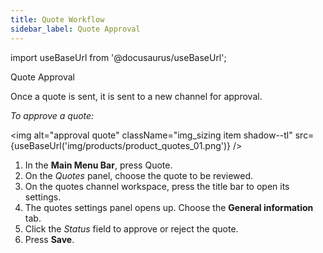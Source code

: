 ```yaml
---
title: Quote Workflow
sidebar_label: Quote Approval
---
```


import useBaseUrl from '@docusaurus/useBaseUrl';

<span className="hero__title">Quote Approval</span>

Once a quote is sent, it is sent to a new channel for approval.

_To approve a quote:_

<img alt="approval quote" className="img_sizing item shadow--tl" src={useBaseUrl('img/products/product_quotes_01.png')} />
<br/>

1. In the **Main Menu Bar**, press <span className="badge badge--primary">Quote</span>.
2. On the _Quotes_ panel, choose the quote to be reviewed.
3. On the quotes channel workspace, press the title bar to open its settings.
4. The quotes settings panel opens up. Choose the **General information** tab.
5. Click the _Status_ field to approve or reject the quote.
6. Press **Save**.